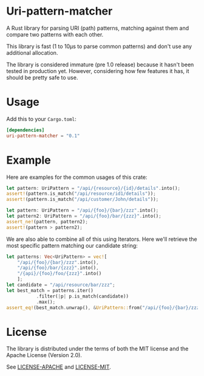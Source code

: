 # Uri-pattern-matcher

A Rust library for parsing URI (path) patterns, matching against them and compare two patterns with each other.

This library is fast (1 to 10μs to parse common patterns) and don't use any additional allocation.

The library is considered immature (pre 1.0 release) because it hasn't been tested in production yet.
However, considering how few features it has, it should be pretty safe to use. 

# Usage

Add this to your `Cargo.toml`:

```toml
[dependencies]
uri-pattern-matcher = "0.1"
```

# Example

Here are examples for the common usages of this crate:

```rust
let pattern: UriPattern = "/api/{resource}/{id}/details".into();
assert!(pattern.is_match("/api/resource/id1/details"));
assert!(pattern.is_match("/api/customer/John/details"));
```

```rust
let pattern: UriPattern = "/api/{foo}/{bar}/zzz".into();
let pattern2: UriPattern = "/api/{foo}/bar/{zzz}".into();
assert_ne!(pattern, pattern2);
assert!(pattern > pattern2);
```

We are also able to combine all of this using Iterators.
Here we'll retrieve the most specific pattern matching our candidate string:
```rust
let patterns: Vec<UriPattern> = vec![
    "/api/{foo}/{bar}/zzz".into(),
    "/api/{foo}/bar/{zzz}".into(),
    "/{api}/{foo}/foo/{zzz}".into()
    ];
let candidate = "/api/resource/bar/zzz";
let best_match = patterns.iter()
           .filter(|p| p.is_match(candidate))
           .max();
assert_eq!(best_match.unwrap(), &UriPattern::from("/api/{foo}/{bar}/zzz"));
```

# License

The library is distributed under the terms of both the MIT license and the
Apache License (Version 2.0).

See [LICENSE-APACHE](LICENSE-APACHE) and [LICENSE-MIT](LICENSE-MIT).
